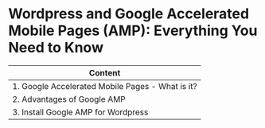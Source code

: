 # Wordpress and Google Accelerated Mobile Pages (AMP): Everything You Need to Know


| Content                                          |
|--------------------------------------------------|
| 1. Google Accelerated Mobile Pages - What is it? |
| 2. Advantages of Google AMP                      |
| 3. Install Google AMP for Wordpress              |
